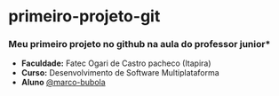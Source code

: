 # primeiro-projeto-git
### Meu primeiro projeto no github na aula do professor junior*
- **Faculdade:** Fatec Ogari de Castro pacheco (Itapira)
- **Curso:** Desenvolvimento de Software Multiplataforma
- **Aluno** [@marco-bubola](https://github.com/Marco-Bubola)